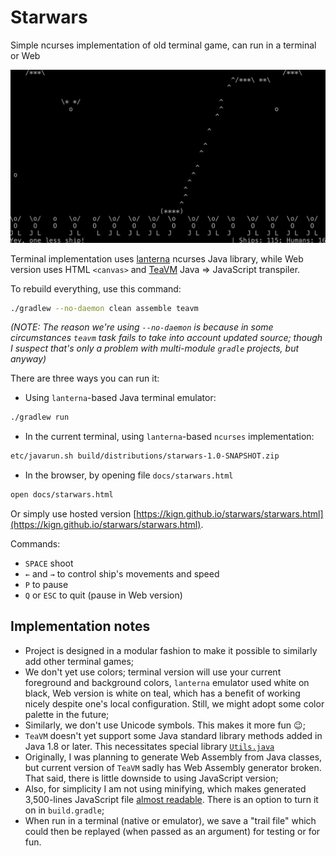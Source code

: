 # Starwars
Simple ncurses implementation of old terminal game, can run in a terminal or Web

![Starwars screenshot](https://github.com/kign/starwars/blob/master/etc/Starwars-80x24.png?raw=true "Starwars screenshot" )

Terminal implementation uses [lanterna](https://github.com/mabe02/lanterna/blob/master/docs/contents.md) ncurses Java
library, while Web version uses HTML `<canvas>` and [TeaVM](http://teavm.org/) Java => JavaScript transpiler. 

To rebuild everything, use this command:

```bash
./gradlew --no-daemon clean assemble teavm
```

_(NOTE: The reason we're using `--no-daemon` is because in some circumstances `teavm` task fails to take into account updated source;
though I suspect that's only a problem with multi-module `gradle` projects, but anyway)_

There are three ways you can run it:

 * Using `lanterna`-based Java terminal emulator:

```bash
./gradlew run
```

 * In the current terminal, using `lanterna`-based `ncurses` implementation:

```bash
etc/javarun.sh build/distributions/starwars-1.0-SNAPSHOT.zip
```

 * In the browser, by opening file `docs/starwars.html`

```bash
open docs/starwars.html
```

Or simply use hosted version [https://kign.github.io/starwars/starwars.html](https://kign.github.io/starwars/starwars.html).

Commands:

 * `SPACE` shoot
 * `←` and `→` to control ship's movements and speed
 * `P` to pause
 * `Q` or `ESC` to quit (pause in Web version)

## Implementation notes

 * Project is designed in a modular fashion to make it possible to similarly add other terminal games;
 * We don't yet use colors; terminal version will use your current foreground and background colors, `lanterna` emulator used white on black, Web version is white on teal, which has a benefit of working nicely despite one's local configuration. Still, we might adopt some color palette in the future;
 * Similarly, we don't use Unicode symbols. This makes it more fun :wink:;
 * `TeaVM` doesn't yet support some Java standard library methods added in Java 1.8 or later. This necessitates special library [`Utils.java`](https://github.com/kign/starwars/blob/master/src/main/java/net/inet_lab/terminal_games/common/Utils.java)
 * Originally, I was planning to generate Web Assembly from Java classes, but current version of `TeaVM` sadly has Web Assembly generator broken. That said, there is little downside to using JavaScript version;
 * Also, for simplicity I am not using minifying, which makes generated 3,500-lines JavaScript file [almost readable](https://github.com/kign/starwars/blob/master/docs/starwars.js). There is an option to turn it on in `build.gradle`;
 * When run in a terminal (native or emulator), we save a "trail file" which could then be replayed (when passed as an argument) for testing or for fun.
